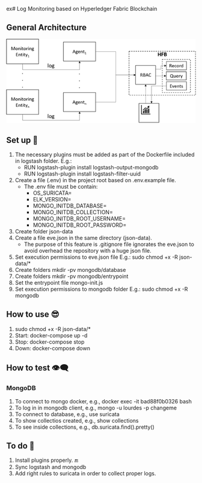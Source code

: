 ex# Log Monitoring based on Hyperledger Fabric Blockchain

## General Architecture
![alt text](https://github.com/sfl0r3nz05/LogMonitoringHFB/blob/main/images/LogMonitoringHFB.png)

## Set up 🙂
1. The necessary plugins must be added as part of the Dockerfile included in logstash folder. E.g.:
    - RUN logstash-plugin install logstash-output-mongodb
    - RUN logstash-plugin install logstash-filter-uuid
2. Create a file (.env) in the project root based on .env.example file.
    - The .env file must be contain:
        - OS_SURICATA=
        - ELK_VERSION=
        - MONGO_INITDB_DATABASE=
        - MONGO_INITDB_COLLECTION=
        - MONGO_INITDB_ROOT_USERNAME=
        - MONGO_INITDB_ROOT_PASSWORD=
4. Create folder json-data
5. Create a file eve.json in the same directory (json-data).
    - The purpose of this feature is .gitignore file ignorates the eve.json to avoid overhead the repository with a huge json file.
6. Set execution permissions to eve.json file E.g.: sudo chmod +x -R json-data/*
7. Create folders mkdir -pv mongodb/database
8. Create folders mkdir -pv mongodb/entrypoint
9. Set the entrypoint file mongo-init.js
10. Set execution permissions to mongodb folder E.g.: sudo chmod +x -R mongodb

## How to use 😎
1. sudo chmod +x -R json-data/*
2. Start: docker-compose up -d
3. Stop: docker-compose stop
4. Down: docker-compose down

## How to test 👁‍🗨
### MongoDB
1. To connect to mongo docker, e.g., docker exec -it bad88f0b0326 bash
2. To log in in mongodb client, e.g., mongo -u lourdes -p changeme
3. To connect to database, e.g., use suricata
4. To show collectios created, e.g., show collections
5. To see inside collections, e.g., db.suricata.find().pretty()

## To do 🤔
1. Install plugins properly. 🔚
2. Sync logstash and mongodb
2. Add right rules to suricata in order to collect proper logs.